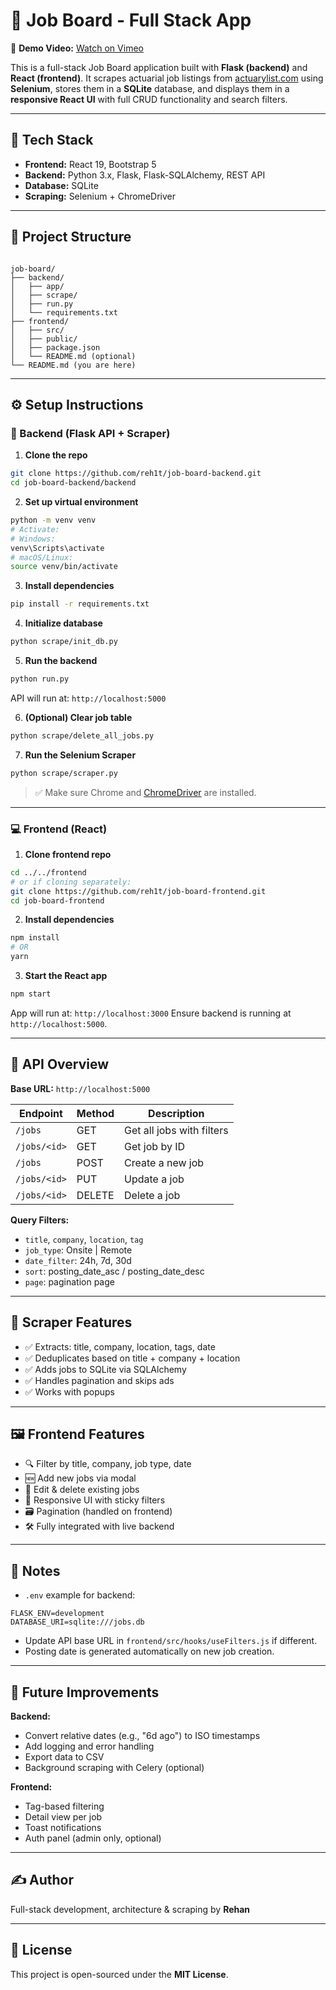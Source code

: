 # 🧮 Job Board - Full Stack App

🚀 **Demo Video:** [Watch on Vimeo](https://vimeo.com/1097929443?share=copy)

This is a full-stack Job Board application built with **Flask (backend)** and **React (frontend)**. It scrapes actuarial job listings from [actuarylist.com](https://www.actuarylist.com/) using **Selenium**, stores them in a **SQLite** database, and displays them in a **responsive React UI** with full CRUD functionality and search filters.

---

## 🧩 Tech Stack

- **Frontend:** React 19, Bootstrap 5
- **Backend:** Python 3.x, Flask, Flask-SQLAlchemy, REST API
- **Database:** SQLite
- **Scraping:** Selenium + ChromeDriver

---

## 📂 Project Structure

```

job-board/
├── backend/
│   ├── app/
│   ├── scrape/
│   ├── run.py
│   └── requirements.txt
├── frontend/
│   ├── src/
│   ├── public/
│   ├── package.json
│   └── README.md (optional)
└── README.md (you are here)

````

---

## ⚙️ Setup Instructions

### 🔧 Backend (Flask API + Scraper)

1. **Clone the repo**
```bash
git clone https://github.com/reh1t/job-board-backend.git
cd job-board-backend/backend
````

2. **Set up virtual environment**

```bash
python -m venv venv
# Activate:
# Windows:
venv\Scripts\activate
# macOS/Linux:
source venv/bin/activate
```

3. **Install dependencies**

```bash
pip install -r requirements.txt
```

4. **Initialize database**

```bash
python scrape/init_db.py
```

5. **Run the backend**

```bash
python run.py
```

API will run at: `http://localhost:5000`

6. **(Optional) Clear job table**

```bash
python scrape/delete_all_jobs.py
```

7. **Run the Selenium Scraper**

```bash
python scrape/scraper.py
```

> ✅ Make sure Chrome and [ChromeDriver](https://chromedriver.chromium.org/downloads) are installed.

---

### 💻 Frontend (React)

1. **Clone frontend repo**

```bash
cd ../../frontend
# or if cloning separately:
git clone https://github.com/reh1t/job-board-frontend.git
cd job-board-frontend
```

2. **Install dependencies**

```bash
npm install
# OR
yarn
```

3. **Start the React app**

```bash
npm start
```

App will run at: `http://localhost:3000`
Ensure backend is running at `http://localhost:5000`.

---

## 🔌 API Overview

**Base URL:** `http://localhost:5000`

| Endpoint     | Method | Description               |
| ------------ | ------ | ------------------------- |
| `/jobs`      | GET    | Get all jobs with filters |
| `/jobs/<id>` | GET    | Get job by ID             |
| `/jobs`      | POST   | Create a new job          |
| `/jobs/<id>` | PUT    | Update a job              |
| `/jobs/<id>` | DELETE | Delete a job              |

**Query Filters:**

* `title`, `company`, `location`, `tag`
* `job_type`: Onsite | Remote
* `date_filter`: 24h, 7d, 30d
* `sort`: posting\_date\_asc / posting\_date\_desc
* `page`: pagination page

---

## 🧪 Scraper Features

* ✅ Extracts: title, company, location, tags, date
* ✅ Deduplicates based on title + company + location
* ✅ Adds jobs to SQLite via SQLAlchemy
* ✅ Handles pagination and skips ads
* ✅ Works with popups

---

## 🖼️ Frontend Features

* 🔍 Filter by title, company, job type, date
* 🆕 Add new jobs via modal
* 📝 Edit & delete existing jobs
* 📱 Responsive UI with sticky filters
* 🗃️ Pagination (handled on frontend)
* 🛠️ Fully integrated with live backend

---

## 📌 Notes

* `.env` example for backend:

```env
FLASK_ENV=development
DATABASE_URI=sqlite:///jobs.db
```

* Update API base URL in `frontend/src/hooks/useFilters.js` if different.
* Posting date is generated automatically on new job creation.

---

## 🧠 Future Improvements

**Backend:**

* Convert relative dates (e.g., "6d ago") to ISO timestamps
* Add logging and error handling
* Export data to CSV
* Background scraping with Celery (optional)

**Frontend:**

* Tag-based filtering
* Detail view per job
* Toast notifications
* Auth panel (admin only, optional)

---

## ✍️ Author

Full-stack development, architecture & scraping by **Rehan**

---

## 📄 License

This project is open-sourced under the **MIT License**.

